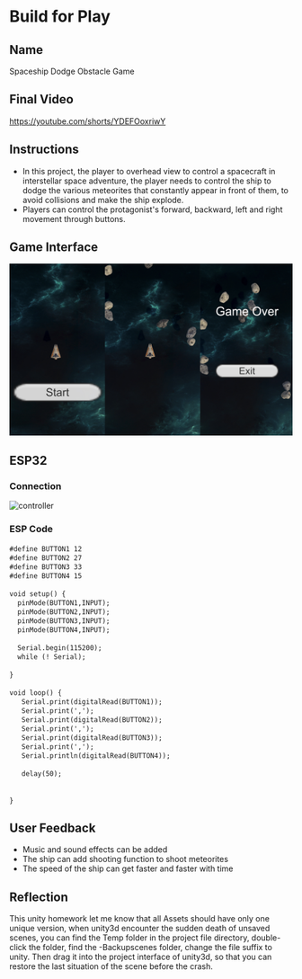 # Build for Play

## Name
Spaceship Dodge Obstacle Game

## Final Video
https://youtube.com/shorts/YDEFOoxriwY

## Instructions
- In this project, the player to overhead view to control a spacecraft in interstellar space adventure, the player needs to control the ship to dodge the various meteorites that constantly appear in front of them, to avoid collisions and make the ship explode.
- Players can control the protagonist's forward, backward, left and right movement through buttons.

## Game Interface
![interface](https://github.com/ychen77jojo/AC-CT2-Spring23/blob/main/Build%20for%20play/Interface.jpg?raw=true)

## ESP32

### Connection
![controller](https://github.com/ychen77jojo/AC-CT2-Spring23/blob/main/Build%20for%20play/ESP32.jpg?raw=true)

### ESP Code
```
#define BUTTON1 12
#define BUTTON2 27
#define BUTTON3 33
#define BUTTON4 15

void setup() {
  pinMode(BUTTON1,INPUT);
  pinMode(BUTTON2,INPUT);
  pinMode(BUTTON3,INPUT);
  pinMode(BUTTON4,INPUT);
  
  Serial.begin(115200);
  while (! Serial);

}

void loop() {
   Serial.print(digitalRead(BUTTON1));
   Serial.print(',');
   Serial.print(digitalRead(BUTTON2));
   Serial.print(',');
   Serial.print(digitalRead(BUTTON3));
   Serial.print(',');
   Serial.println(digitalRead(BUTTON4));

   delay(50);


}
```
## User Feedback
- Music and sound effects can be added
- The ship can add shooting function to shoot meteorites
- The speed of the ship can get faster and faster with time

## Reflection
This unity homework let me know that all Assets should have only one unique version, when unity3d encounter the sudden death of unsaved scenes, you can find the Temp folder in the project file directory, double-click the folder, find the -Backupscenes folder, change the file suffix to unity. Then drag it into the project interface of unity3d, so that you can restore the last situation of the scene before the crash.

